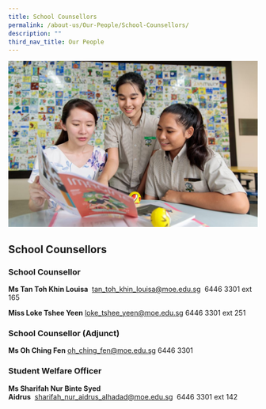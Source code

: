 ```yaml
---
title: School Counsellors
permalink: /about-us/Our-People/School-Counsellors/
description: ""
third_nav_title: Our People
---
```

![](/images/banner-for-school-counsellor-1024x683.jpg)

School Counsellors
------------------


### **School Counsellor**

<b>Ms Tan Toh Khin Louisa</b>  tan_toh_khin_louisa@moe.edu.sg  6446 3301 ext 165

<b>Miss Loke Tshee Yeen</b> loke_tshee_yeen@moe.edu.sg 6446 3301 ext 251


### **School Counsellor (Adjunct)**

<b>Ms Oh Ching Fen</b> oh_ching_fen@moe.edu.sg  6446 3301


### **Student Welfare Officer**

<b>Ms Sharifah Nur Binte Syed Aidrus</b>  sharifah_nur_aidrus_alhadad@moe.edu.sg  6446 3301 ext 142